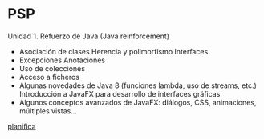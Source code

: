 # PSP

Unidad 1. Refuerzo de Java (Java reinforcement)

- Asociación de clases Herencia y polimorfismo Interfaces
- Excepciones Anotaciones
- Uso de colecciones
- Acceso a ficheros
- Algunas novedades de Java 8 (funciones lambda, uso de streams, etc.) Introducción a JavaFX para desarrollo de interfaces gráficas
- Algunos conceptos avanzados de JavaFX: diálogos, CSS, animaciones, múltiples vistas...


[planifica](https://github.com/manviny/PSP/blob/master/Planificaci%C3%B3n%20de%20procesos.md)
